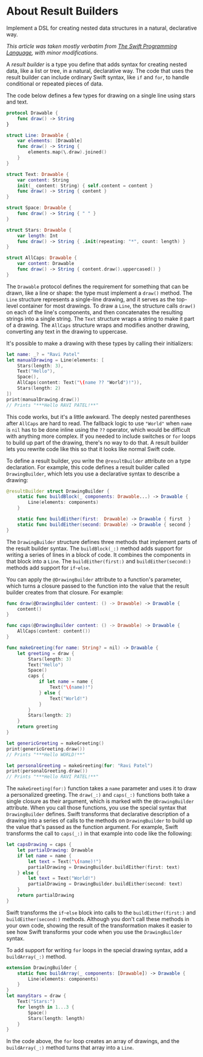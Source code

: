 # About Result Builders

Implement a DSL for creating nested data structures in a natural, declarative way.

*This article was taken mostly verbatim from [The Swift Programming Language], with minor modifications.*

[The Swift Programming Language]: https://docs.swift.org/swift-book/documentation/the-swift-programming-language/

A *result builder* is a type you define that adds syntax for creating nested data, like a list or tree, in a natural, declarative way. The code that uses the result builder can include ordinary Swift syntax, like `if` and `for`, to handle conditional or repeated pieces of data.

The code below defines a few types for drawing on a single line using stars and text.

```swift
protocol Drawable {
    func draw() -> String
}

struct Line: Drawable {
    var elements: [Drawable]
    func draw() -> String {
        elements.map(\.draw).joined()
    }
}

struct Text: Drawable {
    var content: String
    init(_ content: String) { self.content = content }
    func draw() -> String { content }
}

struct Space: Drawable {
    func draw() -> String { " " }
}

struct Stars: Drawable {
    var length: Int
    func draw() -> String { .init(repeating: "*", count: length) }
}

struct AllCaps: Drawable {
    var content: Drawable
    func draw() -> String { content.draw().uppercased() }
}
```

The `Drawable` protocol defines the requirement for something that can be drawn, like a line or shape: the type must implement a `draw()` method. The `Line` structure represents a single-line drawing, and it serves as the top-level container for most drawings. To draw a `Line`, the structure calls `draw()` on each of the line's components, and then concatenates the resulting strings into a single string. The `Text` structure wraps a string to make it part of a drawing. The `AllCaps` structure wraps and modifies another drawing, converting any text in the drawing to uppercase.

It's possible to make a drawing with these types by calling their initializers:

```swift
let name: _? = "Ravi Patel"
let manualDrawing = Line(elements: [
    Stars(length: 3),
    Text("Hello"),
    Space(),
    AllCaps(content: Text("\(name ?? "World")!")),
    Stars(length: 2)
])
print(manualDrawing.draw())
// Prints "***Hello RAVI PATEL!**"
```

This code works, but it's a little awkward. The deeply nested parentheses after `AllCaps` are hard to read. The fallback logic to use `"World"` when `name` is `nil` has to be done inline using the `??` operator, which would be difficult with anything more complex. If you needed to include switches or `for` loops to build up part of the drawing, there's no way to do that. A result builder lets you rewrite code like this so that it looks like normal Swift code.

To define a result builder, you write the `@resultBuilder` attribute on a type declaration. For example, this code defines a result builder called `DrawingBuilder`, which lets you use a declarative syntax to describe a drawing:

```swift
@resultBuilder struct DrawingBuilder {
    static func buildBlock(_ components: Drawable...) -> Drawable {
        Line(elements: components)
    }

    static func buildEither(first:  Drawable) -> Drawable { first  }
    static func buildEither(second: Drawable) -> Drawable { second }
}
```

The `DrawingBuilder` structure defines three methods that implement parts of the result builder syntax. The `buildBlock(_:)` method adds support for writing a series of lines in a block of code. It combines the components in that block into a `Line`. The `buildEither(first:)` and `buildEither(second:)` methods add support for `if`-`else`.

You can apply the `@DrawingBuilder` attribute to a function's parameter, which turns a closure passed to the function into the value that the result builder creates from that closure. For example:

```swift
func draw(@DrawingBuilder content: () -> Drawable) -> Drawable {
    content()
}

func caps(@DrawingBuilder content: () -> Drawable) -> Drawable {
    AllCaps(content: content())
}

func makeGreeting(for name: String? = nil) -> Drawable {
    let greeting = draw {
        Stars(length: 3)
        Text("Hello")
        Space()
        caps {
            if let name = name {
                Text("\(name)!")
            } else {
                Text("World!")
            }
        }
        Stars(length: 2)
    }
    return greeting
}

let genericGreeting = makeGreeting()
print(genericGreeting.draw())
// Prints "***Hello WORLD!**"

let personalGreeting = makeGreeting(for: "Ravi Patel")
print(personalGreeting.draw())
// Prints "***Hello RAVI PATEL!**"
```

The `makeGreeting(for:)` function takes a `name` parameter and uses it to draw a personalized greeting. The `draw(_:)` and `caps(_:)` functions both take a single closure as their argument, which is marked with the `@DrawingBuilder` attribute. When you call those functions, you use the special syntax that `DrawingBuilder` defines. Swift transforms that declarative description of a drawing into a series of calls to the methods on `DrawingBuilder` to build up the value that's passed as the function argument. For example, Swift transforms the call to `caps(_:)` in that example into code like the following:

```swift
let capsDrawing = caps {
    let partialDrawing: Drawable
    if let name = name {
        let text = Text("\(name)!")
        partialDrawing = DrawingBuilder.buildEither(first: text)
    } else {
        let text = Text("World!")
        partialDrawing = DrawingBuilder.buildEither(second: text)
    }
    return partialDrawing
}
```

Swift transforms the `if`-`else` block into calls to the `buildEither(first:)` and `buildEither(second:)` methods. Although you don't call these methods in your own code, showing the result of the transformation makes it easier to see how Swift transforms your code when you use the `DrawingBuilder` syntax.

To add support for writing `for` loops in the special drawing syntax, add a `buildArray(_:)` method.

```swift
extension DrawingBuilder {
    static func buildArray(_ components: [Drawable]) -> Drawable {
        Line(elements: components)
    }
}
let manyStars = draw {
    Text("Stars:")
    for length in 1...3 {
        Space()
        Stars(length: length)
    }
}
```

In the code above, the `for` loop creates an array of drawings, and the `buildArray(_:)` method turns that array into a `Line`.

